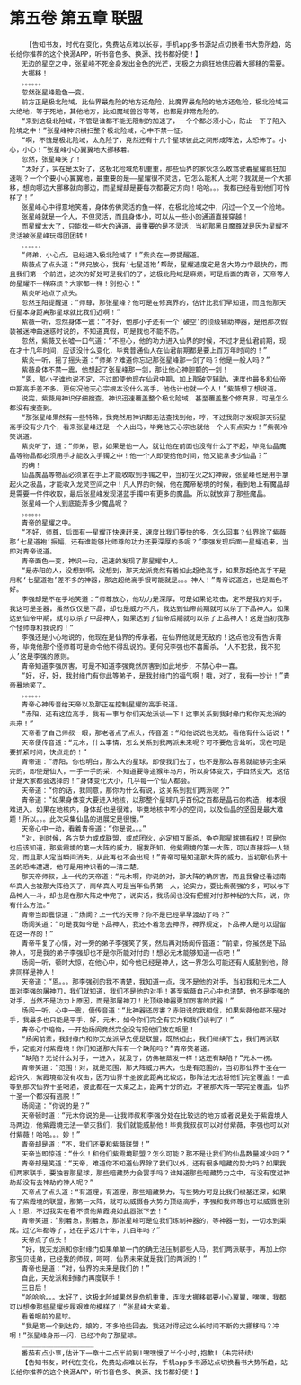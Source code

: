 # 第五卷 第五章 联盟
        【告知书友，时代在变化，免费站点难以长存，手机app多书源站点切换看书大势所趋，站长给你推荐的这个换源APP，听书音色多、换源、找书都好使！】
       无边的星空之中，张星峰不死金身发出金色的光芒，无极之力疯狂地供应着大挪移的需要。
       大挪移！
       。。。。。。
       忽然张星峰脸色一变。
       前方正是极北险域，比仙界最危险的地方还危险，比魔界最危险的地方还危险，极北险域三大绝地，等于死地，其他地方，比如魔域兽谷等等，也都是非常危险的。
       “来到这极北险域，不管是谁都不能无限制的加速了，一个个都必须小心，防止一下子陷入险境之中！”张星峰神识横扫整个极北险域，心中不禁一怔。
       “啊，不愧是极北险域，太危险了，竟然还有十几个星球彼此之间形成阵法，太恐怖了。小心，小心！”张星峰小心翼翼地大挪移着。
       忽然，张星峰笑了！
       “太好了，实在是太好了，这极北险域危机重重，那些仙界的家伙怎么敢驾驶着星耀疯狂加速呢？一个个要小心翼翼地，最重要的是——星耀很不灵活，它怎么能和人比呢？我就是一个大挪移，想向哪边大挪移就向哪边，而星耀却是要每次都要定方向！哈哈。。。我都已经看到他们可怜样了！”
       张星峰心中得意地笑着，身体仿佛灵活的鱼一样，在极北险域之中，闪过一个又一个险地。
       张星峰就是一个人，不但灵活，而且身体小，可以从一些小的通道直接穿越！
       而星耀太大了，只能找一些大的通道，最重要的是不灵活，当初那黑日魔尊就是因为星耀不灵活被张星峰玩得团团转！
       。。。。。。
       “师弟，小心点，已经进入极北险域了！”紫炎在一旁提醒道。
       紫薇点了点头道：“师兄放心，我有‘七星道袍’帮助，星耀速度定是各大势力中最快的，而且我们第一个前进，这次的好处可是我们的了，这极北险域是麻烦，可是后面的青帝，天帝等人的星耀不一样麻烦？大家都一样！别担心！”
       紫炎听地点了点头。
       忽然玉阳提醒道：“师尊，那张星峰？他可是在修真界的，估计比我们早知道，而且他那天衍星本身距离那星球就比我们近啊！”
       紫薇一听，忽然身体一震：“不好，他那小子还有一个‘破空’的顶级辅助神器，是他那次假装被迷神曲迷惑时说的，不知道真假，可是我也不能不防。”
       忽然，紫薇又长嘘一口气道：“不担心，他的功力进入仙界的时候，不过才是仙君前期，现在才十几年时间，应该没什么变化，毕竟普通仙人在仙君前期都是要上百万年时间的！”
       紫炎一听，摇了摇头道：“师弟？难道你忘记那张星峰那一剑了吗？他是一般人吗？”
       紫薇身体不禁一震，他想起了张星峰那一剑，那让他心神胆颤的一剑！
       “恩，那小子谁也说不定，不过即使他现在仙君中期，加上那破空辅助，速度也最多和仙帝中期高手差不多。更何况他天心宗根本没什么高手，他估计也就一个人！”紫薇想了想说道。
       说完，紫薇用神识仔细搜查，神识迅速覆盖整个极北险域，甚至覆盖整个修真界，可是怎么都没有搜查到。
       “那张星峰果然有一些特殊，我竟然用神识都无法查找到他，哼，不过我刚才发现那天衍星高手没有少几个，看来张星峰还是一个人出马，毕竟他天心宗也就他一个人有点实力！”紫薇冷笑说道。
       紫炎听了，道：“师弟，恩，如果是他一人，就让他在前面也没有什么了不起，毕竟仙晶魔晶等物品都必须用手才能收入手镯之中！他一个人即使给他时间，他又能拿多少仙晶？”
       的确！
       仙晶魔晶等物品必须拿在手上才能收取到手镯之中，当初在火之幻神殿，张星峰也是用手拿起火之极晶，才能收入龙灵空间之中！凡人界的时候，他在魔帝秘境的时候，看到地上有魔晶却是需要一件件收取，最后张星峰发现湛蓝手镯中有更多的魔晶，所以就放弃了那些魔晶。
       张星峰一个人到底能弄多少魔晶呢？
       。。。。。。
       青帝的星耀之中。
       “不好，师尊，后面有一星耀正快速赶来，速度比我们要快的多，怎么回事？仙界除了紫薇那‘七星道袍’振幅，还有谁能够比师尊的功力还要深厚的多呢？”李强发现后面一星耀追来，当即对青帝说道。
       青帝面色一变，神识一动，迅速的发现了那星耀中人。
       “是赤阳的人，没想到啊，没想到，那天龙派竟然有着如此超绝高手，如果那超绝高手不是用和‘七星道袍’差不多的神器，那这超绝高手很可能就是。。。神人！”青帝说道这，也是面色不好。
       李强却是不在乎地笑道：“师尊放心，他功力是深厚，可是如果论攻击，定不是我的对手，我这可是圣器，虽然仅仅是下品，却也是威力不凡，我达到仙帝前期就可以杀了下品神人，如果达到仙帝中期，就可以杀了中品神人，如果达到了仙帝后期就可以杀了上品神人！这是当初我那个怪师尊和我说的！”
       李强还是小心地说的，他现在是仙界的传承者，在仙界他就是无敌的！这点他没有告诉青帝，毕竟他那个怪师尊可是命令他不得乱说的。更何况李强也不喜厮杀，‘人不犯我，我不犯人’这是李强的原则。
       青帝知道李强厉害，可是不知道李强竟然厉害到如此地步，不禁心中一喜。
       “好，好，好，我封缘门有你此等弟子，是我封缘门的福气啊！哦，对了，我有一妙计！”青帝蓦地笑了。
       。。。。。。
       青帝心神传音给天帝以及那正在控制星耀的高手说道。
       “赤阳，还有这位高手，我有一事与你们天龙派谈一下！这事关系到我封缘门和你天龙派的未来！”
       天帝看了自己师叔一眼，那老者点了点头，传音道：“和他说说也无妨，看他有什么话说！”
       天帝便传音道：“元木，什么事情，怎么关系到我两派未来呢？可不要危言耸听，现在可是要抓紧时间，快点走的！”
       青帝道：“赤阳，你也明白，那么大的星球，即使我们去了，也不是那么容易就能够完全采完的，即使是仙人，一手一手的采，不知道要等道猴年马月，所以身体变大，手自然变大，这估计是大家都会选择的！”身体变化大小，几乎每一个仙人都会。
       天帝道：“你的话，我同意，那你为什么有说，这关系到我们两派呢？”
       青帝道：“如果身体变大要进入地核，以那整个星球几乎百份之百都是晶石的构造，根本很难进入。如果在地核内，身体却也是很难，毕竟地核中窄小的空间，以及仙晶的坚固是最大难题！所以。。。此次采集仙晶的进展定是很慢。”
       天帝心中一动，看着青帝道：“你是说。。。”
       “对，到时候，各方势力或成联盟，或成团伙，必定相互厮杀，争夺那星球拥有权！可是你也应该知道，那紫霞境的第一大阵的威力，据我所知，他紫霞境的第一大阵，可以直接将一人锁定，而且那人定当瞬间消失，从此再也不会出现！”青帝可是知道那大阵的威力。当初那仙界十圣的恐怖遭遇，他可是用神识看的一清二楚。
       那天帝师叔，上一代的天帝道：“元木啊，你说的对，那大阵的确厉害，而且我曾经看过南华真人也被那大阵给灭了，南华真人可是当年仙界第一人，论实力，要比紫薇强的多，可以与下品神人一斗，却也是在那大阵之中完了，说实话，我炀阆也没有把握对付那神秘的大阵，说，你有什么方法。”
       青帝当即震惊道：“炀阆？上一代的天帝？你不是已经早早渡劫了吗？”
       炀阆笑道：“可是我如今是下品神人，我还不着急去神界，神界规定，下品神人是可以逗留在这一界的！”
       青帝平复了心情，对一旁的弟子李强笑了笑，然后再对炀阆传音道：“前辈，你虽然是下品神人，可是我的弟子李强却也不是你所能对付的！想必元木能够知道一点吧！”
       炀阆一听，顿时大惊，在他心中，如今他已经是神人，这一界怎么可能还有人威胁到他，除非同样是神人！
       天帝道：“恩。。。那李强别的我不清楚，我知道一点，我不是他的对手，当初我和元木二人面对李强的屠神刀，我们就知道，我们不是他的对手！甚至紫薇自己心中也清楚，他不是李强的对手，当然不是功力上原因，而是那屠神刀！比顶级神器更加厉害的武器！”
       炀阆一听，心中一震，便传音道：“比神器还厉害？赤阳说的我相信，如果紫薇他都不是对手，我最多也只能是平手，好，元木，如今你们完全有实力和我们谈判了！”
       青帝心中暗恼，一开始炀阆竟然完全没有把他们放在眼里！
       “炀阆前辈，我封缘门和你天龙派早先便是联盟，既然如此，我们继续下去，我们两派联手，定能对付紫霞境！你们知道那大阵有一个缺陷吗？”青帝笑着道。
       “缺陷？无论什么对手，一进入，就没了，仿佛被蒸发一样！这还有缺陷？”元木一楞。
       青帝笑道：“范围！对，就是范围，那大阵威力再大，也是有范围的，当初那仙界十圣在一起许久，紫霞境都没有攻击，因为仙界十圣彼此距离比较远，那阵法无法将他们完全覆盖！一直等到那次仙界十圣喝酒，彼此都在一大桌之上，距离十分的近，才被那大阵一举完全覆盖，仙界十圣一个都没有逃脱！”
       炀阆道：“你说的是？”
       天帝顿时道：“元木你说的是——让我师叔和李强分处在比较远的地方或者说是处于紫霞境人马两边，他紫霞境无法一举灭我们，我们就能威胁他！毕竟我叔叔可以对付紫薇，李强也可以对付紫薇！哈哈。。。妙！”
       青帝却是道：“不，我们还要和紫薇联盟！”
       天帝当即惊道：“什么！和他们紫霞境联盟？怎么可能？那不是让我们的仙晶数量减少吗？”
       青帝却是笑道：“天帝，难道你不知道仙界除了我们以外，还有很多暗藏的势力吗？如果我们两家联手，要独吞那星球，那些暗藏势力会罢手吗？谁知道那些暗藏势力之中，有没有度过神劫却没有去神劫的神人呢？”
       天帝点了点头道：“有道理，有道理，那些暗藏势力，有些势力可是比我们根基还深，如果有了紫霞境的联盟，那第一大阵，就可以威慑各大势力顶级高手，李强和我师尊也可以威慑住别人！恩，不过我实在看不惯他紫霞境如此嚣张下去！”
       青帝笑道：“别着急，别着急，那张星峰可是位我们炼制神器的，等神器一到，一切水到渠成。过亿年都等了，还在乎这几十年，几百年吗？”
       天帝点了点头！
       “好，我天龙派和你封缘门如果单单一门的确无法压制那些人马，我们两派联手，再加上你那宝贝徒弟，已经我的师叔，呵呵，仙界未来就是我们的两派的！”
       青帝也是道：“对，仙界的未来是我们的！”
       自此，天龙派和封缘门再度联手！
       三日后！
       “哈哈哈。。。太好了，这极北险域果然是危机重重，连我大挪移都要小心翼翼，嘿嘿，我都可以想像那些星耀步履艰难的模样了！”张星峰大笑着。
       看着眼前的星球。
       “我是第一个到达的，娘的，不多抢些回去，我还对得起这么长时间不断的大挪移吗？冲啊！”张星峰身形一闪，已经冲向了那星球。
       __________________
       番茄有点小事,估计下一章十二点半前到!嘿嘿慢了半个小时,抱歉!（未完待续）
       【告知书友，时代在变化，免费站点难以长存，手机app多书源站点切换看书大势所趋，站长给你推荐的这个换源APP，听书音色多、换源、找书都好使！】